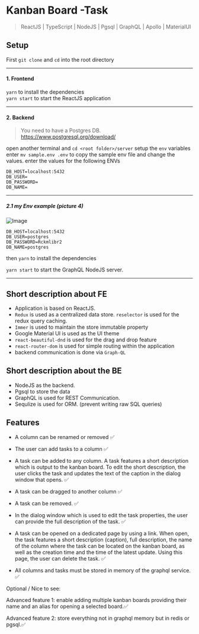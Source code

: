 # Kanban Board -Task

> ReactJS | TypeScript | NodeJS | Pgsql | GraphQL | Apollo | MaterialUI

## Setup

First `git clone` and `cd` into the root directory

---

#### 1. Frontend

`yarn` to install the dependencies \
`yarn start` to start the ReactJS application

---

#### 2. Backend

> You need to have a Postgres DB. <https://www.postgresql.org/download/>

open another terminal and `cd <root folder>/server`
setup the `env` variables <br>
enter `mv sample.env .env` to copy the sample env file and change the values.
enter the values for the following ENVs

```
DB_HOST=localhost:5432
DB_USER=
DB_PASSWORD=
DB_NAME=
```

---

##### 2.1 my Env example (picture 4)

![Image](https://i.imgur.com/Fc9mwgO.png)

```
DB_HOST=localhost:5432
DB_USER=postgres
DB_PASSWORD=Rckmlibr2
DB_NAME=postgres
```

then `yarn` to install the dependencies

`yarn start` to start the GraphQL NodeJS server.

---

## Short description about FE

- Application is based on ReactJS.
- `Redux` is used as a centralized data store. `reselector` is used for the redux query caching.
- `Immer` is used to maintain the store immutable property
- Google Material UI is used as the UI theme
- `react-beautiful-dnd` is used for the drag and drop feature
- `react-router-dom` is used for simple routing within the application
- backend communication is done via `Graph-QL`

## Short description about the BE

- NodeJS as the backend.
- Pgsql to store the data
- GraphQL is used for REST Communication.
- Sequlize is used for ORM. (prevent writing raw SQL queries)

## Features

- A column can be renamed or removed :white_check_mark:

- The user can add tasks to a column :white_check_mark:

- A task can be added to any column. A task features a short description which is output to the kanban board. To edit the short description, the user clicks the task and updates the text of the caption in the dialog window that opens. :white_check_mark:

- A task can be dragged to another column :white_check_mark:

- A task can be removed. :white_check_mark:

- In the dialog window which is used to edit the task properties, the user can provide the full description of the task. :white_check_mark:

- A task can be opened on a dedicated page by using a link. When open, the task features a short description (caption), full description, the name of the column where the task can be located on the kanban board, as well as the creation time and the time of the latest update. Using this page, the user can delete the task. :white_check_mark:

- All columns and tasks must be stored in memory of the graphql service. :white_check_mark:

Optional / Nice to see:

Advanced feature 1: enable adding multiple kanban boards providing their name and an alias for opening a selected board.:white_check_mark:

Advanced feature 2: store everything not in graphql memory but in redis or pgsql.:white_check_mark:
